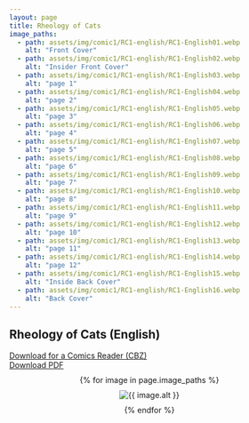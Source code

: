 ```yaml
---
layout: page
title: Rheology of Cats
image_paths:
  - path: assets/img/comic1/RC1-english/RC1-English01.webp 
    alt: "Front Cover"
  - path: assets/img/comic1/RC1-english/RC1-English02.webp
    alt: "Insider Front Cover"
  - path: assets/img/comic1/RC1-english/RC1-English03.webp
    alt: "page 1"
  - path: assets/img/comic1/RC1-english/RC1-English04.webp
    alt: "page 2"
  - path: assets/img/comic1/RC1-english/RC1-English05.webp
    alt: "page 3"
  - path: assets/img/comic1/RC1-english/RC1-English06.webp
    alt: "page 4"
  - path: assets/img/comic1/RC1-english/RC1-English07.webp
    alt: "page 5"
  - path: assets/img/comic1/RC1-english/RC1-English08.webp
    alt: "page 6"
  - path: assets/img/comic1/RC1-english/RC1-English09.webp
    alt: "page 7"
  - path: assets/img/comic1/RC1-english/RC1-English10.webp
    alt: "page 8"
  - path: assets/img/comic1/RC1-english/RC1-English11.webp
    alt: "page 9"
  - path: assets/img/comic1/RC1-english/RC1-English12.webp
    alt: "page 10"
  - path: assets/img/comic1/RC1-english/RC1-English13.webp
    alt: "page 11"
  - path: assets/img/comic1/RC1-english/RC1-English14.webp
    alt: "page 12"
  - path: assets/img/comic1/RC1-english/RC1-English15.webp
    alt: "Inside Back Cover"
  - path: assets/img/comic1/RC1-english/RC1-English16.webp
    alt: "Back Cover"
---
```


<div class="col-lg-12 text-center">
	<h2 class="section-heading text-uppercase">Rheology of Cats (English)</h2>
        <div class="text-muted">
           <a href="{{ site.url }}/downloads/comic1-english/RC1-English.cbz">Download for a Comics Reader (CBZ)</a>
        </div>
        <div class="text-muted">
           <a href="{{ site.url }}/downloads/comic1-english/RC1-English.pdf">Download PDF</a>
        </div>
        
</div>

<div style="display: flex; flex-direction: column; align-items: center; margin-top: 10px; margin-bottom: 30px;">
  {% for image in page.image_paths %}
    <img src="{{ image.path }}" alt="{{ image.alt }}" style="max-width: 80%; height: auto; margin: 10px;">
  {% endfor %}
</div>












